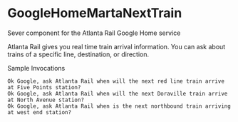 # GoogleHomeMartaNextTrain
Sever component for the Atlanta Rail Google Home service

Atlanta Rail gives you real time train arrival information. You can ask about trains of a specific line, destination, or direction.

Sample Invocations
```
Ok Google, ask Atlanta Rail when will the next red line train arrive at Five Points station?
Ok Google, ask Atlanta Rail when will the next Doraville train arrive at North Avenue station?
Ok Google, ask Atlanta Rail when is the next northbound train arriving at west end station? 
```